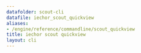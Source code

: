 ```yaml
---
datafolder: scout-cli
datafile: iechor_scout_quickview
aliases:
- /engine/reference/commandline/scout_quickview
title: iechor scout quickview
layout: cli
---
```


<!--
This page is automatically generated from iEchor's source code. If you want to
suggest a change to the text that appears here, open a ticket in the source
repository on GitHub:

https://github.com/iechor/scout-cli
-->
